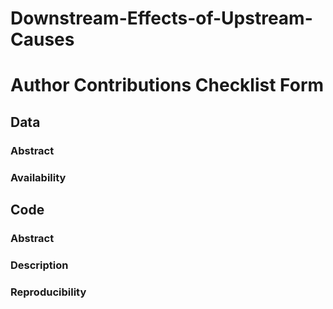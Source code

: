 # Downstream-Effects-of-Upstream-Causes

# Author Contributions Checklist Form

## Data

### Abstract 

### Availability 

## Code

### Abstract

### Description 

### Reproducibility 
